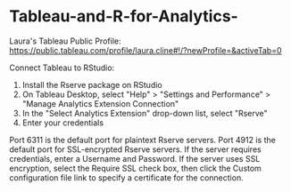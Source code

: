 # Tableau-and-R-for-Analytics-

Laura's Tableau Public Profile: https://public.tableau.com/profile/laura.cline#!/?newProfile=&activeTab=0 

Connect Tableau to RStudio:

1. Install the Rserve package on RStudio
2. On Tableau Desktop, select "Help" > "Settings and Performance" > "Manage Analytics Extension Connection"
3. In the "Select Analytics Extension" drop-down list, select "Rserve" 
4. Enter your credentials

Port 6311 is the default port for plaintext Rserve servers.
Port 4912 is the default port for SSL-encrypted Rserve servers.
If the server requires credentials, enter a Username and Password.
If the server uses SSL encryption, select the Require SSL check box, then click the Custom configuration file link to specify a certificate for the connection.
